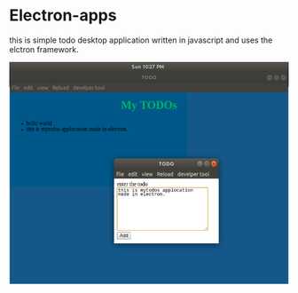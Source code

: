 # Electron-apps
this is simple todo desktop application written in javascript and uses the elctron framework. 


<img src='https://github.com/yadav97/Electron-apps/blob/master/electron.png' width="600px" height="400px" alt='image'>
